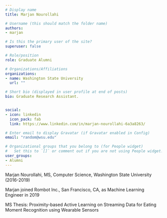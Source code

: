 ```yaml
---
# Display name
title: Marjan Nourollahi

# Username (this should match the folder name)
authors:
- marjan

# Is this the primary user of the site?
superuser: false

# Role/position
role: Graduate Alumni

# Organizations/Affiliations
organizations:
- name: Washington State University
  url: ""

# Short bio (displayed in user profile at end of posts)
bio: Graduate Research Assistant.


social:
- icon: linkedin
  icon_pack: fab
  link: https://www.linkedin.com/in/marjan-nourollahi-6a3a8263/

# Enter email to display Gravatar (if Gravatar enabled in Config)
email: "random@wsu.edu"

# Organizational groups that you belong to (for People widget)
#   Set this to `[]` or comment out if you are not using People widget.
user_groups:
- Alumni
---
```

Marjan Nourollahi, MS, Computer Science, Washington State University (2016-2019)

Marjan joined Rombot Inc., San Francisco, CA, as Machine Learning Engineer in 2019

MS Thesis: Proximity-based Active Learning on Streaming Data for Eating Moment Recognition using Wearable Sensors
